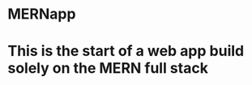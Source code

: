 # MERNapp
# 
# This is the start of a web app build solely on the MERN full stack 
#
#
#
#
#
#
#
#
#
#
#
#
#
#
